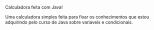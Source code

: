 Calculadora feita com Java!

Uma calculadora simples feita para fixar os conhecimentos que estou adquirindo pelo curso de Java sobre variaveis e condicionais.
